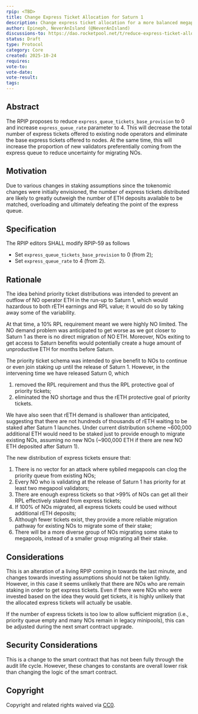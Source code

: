 ```yaml
---
rpip: <TBD>
title: Change Express Ticket Allocation for Saturn 1
description: Change express ticket allocation for a more balanced megapool migration given the current and expected post Saturn 1 modest rETH growth.
author: Epineph, NeverAnIsland (@NeverAnIsland)
discussions-to: https://dao.rocketpool.net/t/reduce-express-ticket-allocation/3749
status: Draft
type: Protocol
category: Core
created: 2025-10-24
requires:
vote-to:
vote-date:
vote-result:
tags:
---
```


## Abstract
The RPIP proposes to reduce `express_queue_tickets_base_provision` to 0 and increase `express_queue_rate` parameter to 4. This will decrease the total number of express tickets offered to existing node operators and eliminate the base express tickets offered to nodes.  At the same time, this will increase the proportion of new validators preferentially coming from the express queue to reduce uncertainty for migrating NOs.

## Motivation
Due to various changes in staking assumptions since the tokenomic changes were initially envisioned, the number of express tickets distributed are likely to greatly outweigh the number of ETH deposits available to be matched, overloading and ultimately defeating the point of the express queue.

## Specification
The RPIP editors SHALL modify RPIP-59 as follows
- Set `express_queue_tickets_base_provision` to 0 (from 2);
- Set `express_queue_rate` to 4 (from 2).

## Rationale
The idea behind priority ticket distributions was intended to prevent an outflow of NO operator ETH in the run-up to Saturn 1, which would hazardous to both rETH earnings and RPL value; it would do so by taking away some of the variability.

At that time, a 10% RPL requirement meant we were highly NO limited. The NO demand problem was anticipated to get worse as we got closer to Saturn 1 as there is no direct migration of NO ETH. Moreover, NOs exiting to get access to Saturn benefits would potentially create a huge amount of unproductive ETH for months before Saturn.

The priority ticket schema was intended to give benefit to NOs to continue or even join staking up until the release of Saturn 1. However, in the intervening time we have released Saturn 0, which

1. removed the RPL requirement and thus the RPL protective goal of priority tickets;
2. eliminated the NO shortage and thus the rETH protective goal of priority tickets.

We have also seen that rETH demand is shallower than anticipated, suggesting that there are not hundreds of thousands of rETH waiting to be staked after Saturn 1 launches. Under current distribution scheme ~600,000 additional ETH would need to be staked just to provide enough to migrate existing NOs, assuming no new NOs (~900,000 ETH if there are new NO ETH deposited after Saturn 1).

The new distribution of express tickets ensure that:

1. There is no vector for an attack where sybiled megapools can clog the priority queue from existing NOs;
2. Every NO who is validating at the release of Saturn 1 has priority for at least two megapool validators;
3. There are enough express tickets so that >99% of NOs can get all their RPL effectively staked from express tickets;
4. If 100% of NOs migrated, all express tickets could be used without additional rETH deposits;
5. Although fewer tickets exist, they provide a more reliable migration pathway for existing NOs to migrate some of their stake;
6. There will be a more diverse group of NOs migrating some stake to megapools, instead of a smaller group migrating all their stake.

## Considerations
This is an alteration of a living RPIP coming in towards the last minute, and changes towards investing assumptions should not be taken lightly.  However, in this case it seems unlikely that there are NOs who are remain staking in order to get express tickets.  Even if there were NOs who were invested based on the idea they would get tickets, it is highly unlikely that the allocated express tickets will actually be usable.

If the number of express tickets is too low to allow sufficient migration (i.e., priority queue empty and many NOs remain in legacy minipools), this can be adjusted during the next smart contract upgrade.

## Security Considerations
This is a change to the smart contract that has not been fully through the audit life cycle.  However, these changes to constants are overall lower risk than changing the logic of the smart contract.

## Copyright
Copyright and related rights waived via [CC0](https://creativecommons.org/publicdomain/zero/1.0/).
